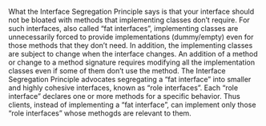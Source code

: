 What the Interface Segregation Principle says is that your interface should not be bloated with methods that 
implementing classes don’t require. For such interfaces, also called “fat interfaces”, implementing classes are 
unnecessarily forced to provide implementations (dummy/empty) even for those methods that they don’t need. In addition,
the implementing classes are subject to change when the interface changes. An addition of a method or change to a 
method signature requires modifying all the implementation classes even if some of them don’t use the method.
The Interface Segregation Principle advocates segregating a “fat interface” into smaller and highly cohesive interfaces,
 known as “role interfaces”. Each “role interface” declares one or more methods for a specific behavior. Thus clients, 
 instead of implementing a “fat interface”, can implement only those “role interfaces” whose methogds are relevant to them.